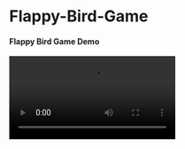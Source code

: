 # Flappy-Bird-Game


#### Flappy Bird Game Demo
![Demo](https://cloud.githubusercontent.com/assets/47516664/126311977-a9b5d8f9-9dc5-4065-9fc3-875e0699e82c.mov)
